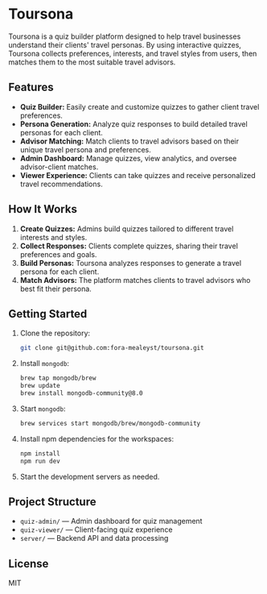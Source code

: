 # Toursona

Toursona is a quiz builder platform designed to help travel businesses understand their clients' travel personas. By using interactive quizzes, Toursona collects preferences, interests, and travel styles from users, then matches them to the most suitable travel advisors.

## Features

- **Quiz Builder:** Easily create and customize quizzes to gather client travel preferences.
- **Persona Generation:** Analyze quiz responses to build detailed travel personas for each client.
- **Advisor Matching:** Match clients to travel advisors based on their unique travel persona and preferences.
- **Admin Dashboard:** Manage quizzes, view analytics, and oversee advisor-client matches.
- **Viewer Experience:** Clients can take quizzes and receive personalized travel recommendations.

## How It Works

1. **Create Quizzes:** Admins build quizzes tailored to different travel interests and styles.
2. **Collect Responses:** Clients complete quizzes, sharing their travel preferences and goals.
3. **Build Personas:** Toursona analyzes responses to generate a travel persona for each client.
4. **Match Advisors:** The platform matches clients to travel advisors who best fit their persona.

## Getting Started

1. Clone the repository:
   ```sh
   git clone git@github.com:fora-mealeyst/toursona.git
   ```
2. Install `mongodb`:
   ```sh
   brew tap mongodb/brew
   brew update
   brew install mongodb-community@8.0
   ```

3. Start `mongodb`:
   ```sh
   brew services start mongodb/brew/mongodb-community
   ```

4. Install npm dependencies for the workspaces:
   ```sh
   npm install
   npm run dev
   ```
5. Start the development servers as needed.

## Project Structure

- `quiz-admin/` — Admin dashboard for quiz management
- `quiz-viewer/` — Client-facing quiz experience
- `server/` — Backend API and data processing

## License

MIT
